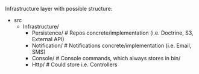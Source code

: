 Infrastructure layer with possible structure:

- src
  - Infrastructure/        
    - Persistence/           # Repos concrete/implementation (i.e. Doctrine, S3, External API)       
    - Notification/          # Notifications concrete/implementation (i.e. Email, SMS)        
    - Console/               # Console commands, which always stores in bin/   
    - Http/                  # Could store i.e. Controllers
